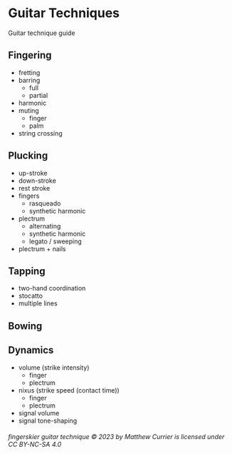 # Guitar Techniques
Guitar technique guide

## Fingering
- fretting
- barring
  - full
  - partial
- harmonic
- muting
  - finger
  - palm
- string crossing

## Plucking
- up-stroke
- down-stroke
- rest stroke
- fingers
  - rasqueado 
  - synthetic harmonic
- plectrum
  - alternating
  - synthetic harmonic
  - legato / sweeping
- plectrum + nails


## Tapping
- two-hand coordination
- stocatto
- multiple lines

## Bowing

## Dynamics
- volume (strike intensity)
  - finger
  - plectrum
- nixus (strike speed (contact time))
  - finger
  - plectrum
- signal volume
- signal tone-shaping




###### fingerskier guitar technique © 2023 by Matthew Currier is licensed under CC BY-NC-SA 4.0 
